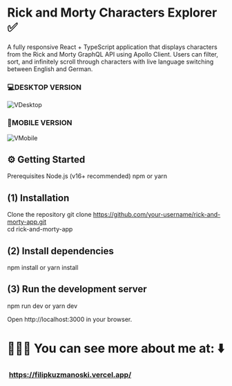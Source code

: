 # Rick and Morty Characters Explorer ​✅​ <br>

A fully responsive React + TypeScript application that displays characters from the Rick and Morty GraphQL API using Apollo Client. Users can filter, sort, and infinitely scroll through characters with live language switching between English and German. 
<br>


### 💻​DESKTOP VERSION
![VDesktop](https://github.com/user-attachments/assets/299779c7-b493-41f5-bf41-a57beaab6988) <br>

### 📱​MOBILE VERSION
![VMobile](https://github.com/user-attachments/assets/770363ee-1c0a-4492-8e83-488ea142721c) <br>


## ⚙️ Getting Started
 Prerequisites
 Node.js (v16+ recommended)
 npm or yarn

## (1) Installation 
Clone the repository
git clone https://github.com/your-username/rick-and-morty-app.git <br>
cd rick-and-morty-app
<br>

## (2) Install dependencies
npm install
 or
yarn install

## (3) Run the development server
npm run dev
or
yarn dev

Open http://localhost:3000 in your browser.


# ​​​​​​​​​🧑🏻‍💻​ You can see more about me at​​:  ​​​​⬇️​
### ​​​​ https://filipkuzmanoski.vercel.app/
